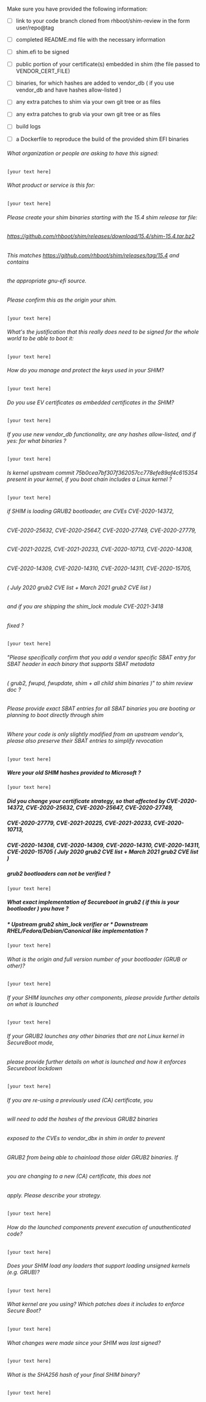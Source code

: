 Make sure you have provided the following information:

 - [ ] link to your code branch cloned from rhboot/shim-review in the form user/repo@tag
 - [ ] completed README.md file with the necessary information
 - [ ] shim.efi to be signed
 - [ ] public portion of your certificate(s) embedded in shim (the file passed to VENDOR_CERT_FILE)
 - [ ] binaries, for which hashes are added to vendor_db ( if you use vendor_db and have hashes allow-listed )
 - [ ] any extra patches to shim via your own git tree or as files
 - [ ] any extra patches to grub via your own git tree or as files
 - [ ] build logs
 - [ ] a Dockerfile to reproduce the build of the provided shim EFI binaries


###### What organization or people are asking to have this signed:
`[your text here]`

###### What product or service is this for:
`[your text here]`

###### Please create your shim binaries starting with the 15.4 shim release tar file:
###### https://github.com/rhboot/shim/releases/download/15.4/shim-15.4.tar.bz2
###### This matches https://github.com/rhboot/shim/releases/tag/15.4 and contains
###### the appropriate gnu-efi source.
###### Please confirm this as the origin your shim.
`[your text here]`

###### What's the justification that this really does need to be signed for the whole world to be able to boot it:
`[your text here]`

###### How do you manage and protect the keys used in your SHIM?
`[your text here]`

###### Do you use EV certificates as embedded certificates in the SHIM?
`[your text here]`

###### If you use new vendor_db functionality, are any hashes allow-listed, and if yes: for what binaries ?
`[your text here]`

###### Is kernel upstream commit 75b0cea7bf307f362057cc778efe89af4c615354 present in your kernel, if you boot chain includes a Linux kernel ?
`[your text here]`

###### if SHIM is loading GRUB2 bootloader, are CVEs CVE-2020-14372,
###### CVE-2020-25632, CVE-2020-25647, CVE-2020-27749, CVE-2020-27779,
###### CVE-2021-20225, CVE-2021-20233, CVE-2020-10713, CVE-2020-14308,
###### CVE-2020-14309, CVE-2020-14310, CVE-2020-14311, CVE-2020-15705,
###### ( July 2020 grub2 CVE list + March 2021 grub2 CVE list )
###### and if you are shipping the shim_lock module CVE-2021-3418
###### fixed ?
`[your text here]`

###### "Please specifically confirm that you add a vendor specific SBAT entry for SBAT header in each binary that supports SBAT metadata
###### ( grub2, fwupd, fwupdate, shim + all child shim binaries )" to shim review doc ?
###### Please provide exact SBAT entries for all SBAT binaries you are booting or planning to boot directly through shim
###### Where your code is only slightly modified from an upstream vendor's, please also preserve their SBAT entries to simplify revocation
`[your text here]`

##### Were your old SHIM hashes provided to Microsoft ?
`[your text here]`

##### Did you change your certificate strategy, so that affected by CVE-2020-14372, CVE-2020-25632, CVE-2020-25647, CVE-2020-27749,
##### CVE-2020-27779, CVE-2021-20225, CVE-2021-20233, CVE-2020-10713,
##### CVE-2020-14308, CVE-2020-14309, CVE-2020-14310, CVE-2020-14311, CVE-2020-15705 ( July 2020 grub2 CVE list + March 2021 grub2 CVE list )
##### grub2 bootloaders can not be verified ?
`[your text here]`

##### What exact implementation of Secureboot in grub2 ( if this is your bootloader ) you have ?
##### * Upstream grub2 shim_lock verifier or * Downstream RHEL/Fedora/Debian/Canonical like implementation ?
`[your text here]`

###### What is the origin and full version number of your bootloader (GRUB or other)?
`[your text here]`

###### If your SHIM launches any other components, please provide further details on what is launched
`[your text here]`

###### If your GRUB2 launches any other binaries that are not Linux kernel in SecureBoot mode,
###### please provide further details on what is launched and how it enforces Secureboot lockdown
`[your text here]`

###### If you are re-using a previously used (CA) certificate, you
###### will need to add the hashes of the previous GRUB2 binaries
###### exposed to the CVEs to vendor_dbx in shim in order to prevent
###### GRUB2 from being able to chainload those older GRUB2 binaries. If
###### you are changing to a new (CA) certificate, this does not
###### apply. Please describe your strategy.
`[your text here]`

###### How do the launched components prevent execution of unauthenticated code?
`[your text here]`

###### Does your SHIM load any loaders that support loading unsigned kernels (e.g. GRUB)?
`[your text here]`

###### What kernel are you using? Which patches does it includes to enforce Secure Boot?
`[your text here]`

###### What changes were made since your SHIM was last signed?
`[your text here]`

###### What is the SHA256 hash of your final SHIM binary?
`[your text here]`
